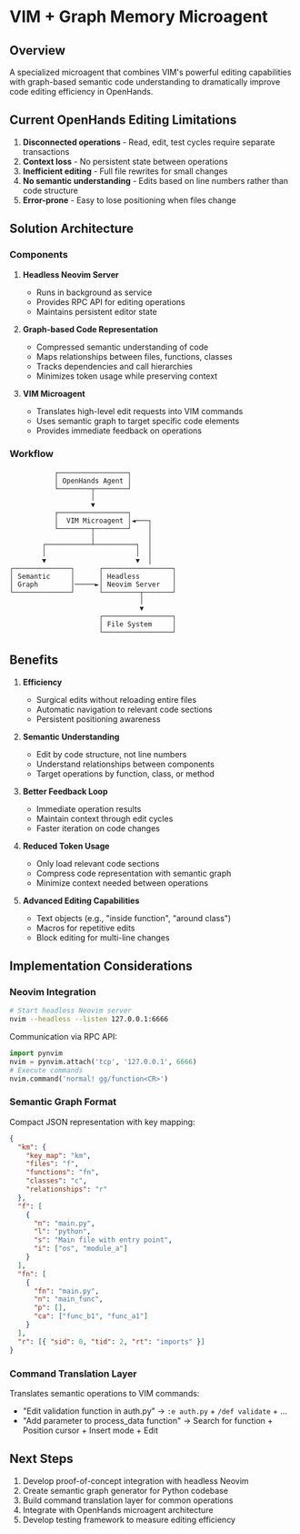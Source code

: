 # VIM + Graph Memory Microagent

## Overview

A specialized microagent that combines VIM's powerful editing capabilities with graph-based semantic code understanding to dramatically improve code editing efficiency in OpenHands.

## Current OpenHands Editing Limitations

1. **Disconnected operations** - Read, edit, test cycles require separate transactions
2. **Context loss** - No persistent state between operations
3. **Inefficient editing** - Full file rewrites for small changes
4. **No semantic understanding** - Edits based on line numbers rather than code structure
5. **Error-prone** - Easy to lose positioning when files change

## Solution Architecture

### Components

1. **Headless Neovim Server**

   - Runs in background as service
   - Provides RPC API for editing operations
   - Maintains persistent editor state

2. **Graph-based Code Representation**

   - Compressed semantic understanding of code
   - Maps relationships between files, functions, classes
   - Tracks dependencies and call hierarchies
   - Minimizes token usage while preserving context

3. **VIM Microagent**
   - Translates high-level edit requests into VIM commands
   - Uses semantic graph to target specific code elements
   - Provides immediate feedback on operations

### Workflow

```
           ┌─────────────────┐
           │ OpenHands Agent │
           └────────┬────────┘
                    │
                    ▼
           ┌─────────────────┐
           │  VIM Microagent │◄───┐
           └────────┬────────┘    │
                    │             │
        ┌───────────┴──────────┐  │
        │                      │  │
        ▼                      ▼  │
┌──────────────┐      ┌─────────────────┐
│ Semantic     │      │ Headless        │
│ Graph        │─────►│ Neovim Server   │
└──────────────┘      └─────────┬───────┘
                                │
                                ▼
                      ┌─────────────────┐
                      │ File System     │
                      └─────────────────┘
```

## Benefits

1. **Efficiency**

   - Surgical edits without reloading entire files
   - Automatic navigation to relevant code sections
   - Persistent positioning awareness

2. **Semantic Understanding**

   - Edit by code structure, not line numbers
   - Understand relationships between components
   - Target operations by function, class, or method

3. **Better Feedback Loop**

   - Immediate operation results
   - Maintain context through edit cycles
   - Faster iteration on code changes

4. **Reduced Token Usage**

   - Only load relevant code sections
   - Compress code representation with semantic graph
   - Minimize context needed between operations

5. **Advanced Editing Capabilities**
   - Text objects (e.g., "inside function", "around class")
   - Macros for repetitive edits
   - Block editing for multi-line changes

## Implementation Considerations

### Neovim Integration

```bash
# Start headless Neovim server
nvim --headless --listen 127.0.0.1:6666
```

Communication via RPC API:

```python
import pynvim
nvim = pynvim.attach('tcp', '127.0.0.1', 6666)
# Execute commands
nvim.command('normal! gg/function<CR>')
```

### Semantic Graph Format

Compact JSON representation with key mapping:

```json
{
  "km": {
    "key_map": "km",
    "files": "f",
    "functions": "fn",
    "classes": "c",
    "relationships": "r"
  },
  "f": [
    {
      "n": "main.py",
      "l": "python",
      "s": "Main file with entry point",
      "i": ["os", "module_a"]
    }
  ],
  "fn": [
    {
      "fn": "main.py",
      "n": "main_func",
      "p": [],
      "ca": ["func_b1", "func_a1"]
    }
  ],
  "r": [{ "sid": 0, "tid": 2, "rt": "imports" }]
}
```

### Command Translation Layer

Translates semantic operations to VIM commands:

- "Edit validation function in auth.py" → `:e auth.py` + `/def validate` + ...
- "Add parameter to process_data function" → Search for function + Position cursor + Insert mode + Edit

## Next Steps

1. Develop proof-of-concept integration with headless Neovim
2. Create semantic graph generator for Python codebase
3. Build command translation layer for common operations
4. Integrate with OpenHands microagent architecture
5. Develop testing framework to measure editing efficiency
